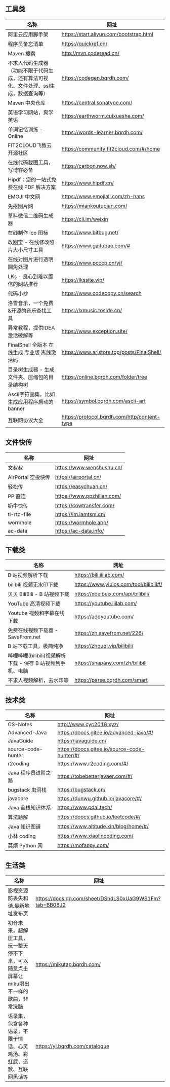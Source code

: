 ## 工具类

| 名称                                            | 网址                                           |
|-----------------------------------------------|----------------------------------------------|
| 阿里云应用脚手架                                      | https://start.aliyun.com/bootstrap.html      |
| 程序员备忘清单                                       | https://quickref.cn/                         |
| Maven 搜索                                      | http://mvn.coderead.cn/                      |
| 不求人代码生成器 （功能不限于代码生成，还有算法可视化、文件处理、ssl生成，数据查询等） | https://codegen.bqrdh.com/                   |
| Maven 中央仓库                                    | https://central.sonatype.com/                |
| 英语学习网站，爽学英语                                   | https://earthworm.cuixueshe.com/             |
| 单词记忆训练 - Online                               | https://words-learner.bqrdh.com/             |
| FIT2CLOUD飞致云开源社区                              | https://community.fit2cloud.com/#/home       |
| 在线代码截图工具，写博客必备                                | https://carbon.now.sh/                       |
| Hipdf：您的一站式免费在线 PDF 解决方案                      | https://www.hipdf.cn/                        |
| EMOJI 中文网                                     | https://www.emojiall.com/zh-hans             |
| 免抠图片网                                         | https://miankoutupian.com/                   |
| 草料微信二维码生成器                                    | https://cli.im/weixin                        |
| 在线制作 ico 图标                                   | https://www.bitbug.net/                      |
| 改图宝 - 在线修改照片大小尺寸工具                            | https://www.gaitubao.com/#                   |
| 在线对图片进行透明圆角处理                                 | https://www.pcccp.cn/yj/                     |
| LKs - 良心到难以置信的网站推荐                            | https://lkssite.vip/                         |
| 代码小抄                                          | https://www.codecopy.cn/search               |
| 洛雪音乐，一个免费&开源的音乐查找工具                           | https://lxmusic.toside.cn/                   |
| 异常教程，提供IDEA激活破解等                              | https://www.exception.site/                  |
| FinalShell 全版本 在线生成 专业版 离线激活码                 | https://www.aristore.top/posts/FinalShell/   |
| 目录树生成器 - 生成文件夹、压缩包的目录结构树                      | https://online.bqrdh.com/folder/tree         |
| Ascii字符画集，比如生成应用程序启动的banner                   | https://symbol.bqrdh.com/ascii-art           |
| 互联网协议大全                                       | https://protocol.bqrdh.com/http/content-type |

## 文件快传

| 名称             | 网址                         |
|----------------|----------------------------|
| 文叔叔            | https://www.wenshushu.cn/  |
| AirPortal 空投快传 | https://airportal.cn/      |
| 轻松传            | https://easychuan.cn/      |
| PP 直连          | https://www.ppzhilian.com/ |
| 奶牛快传           | https://cowtransfer.com/   |
| tl-rtc-file    | https://im.iamtsm.cn/      |
| wormhole       | https://wormhole.app/      |
| ac-data        | https://ac-data.info/      |

## 下载类

| 名称                                    | 网址                                     |
|---------------------------------------|----------------------------------------|
| B 站视频解析下载                             | https://bili.iiilab.com/               |
| bilibili 视频无水印下载                      | https://www.yiuios.com/tool/bilibili#/ |
| 贝贝 BiliBili - B 站视频下载                 | https://xbeibeix.com/api/bilibili/     |
| YouTube 高清视频下载                        | https://youtube.iiilab.com/            |
| Youtube 视频和字幕在线下载                     | https://addyoutube.com/                |
| 免费在线视频下载器 - SaveFrom.net              | https://zh.savefrom.net/226/           |
| B 站下载工具，极简纯净                          | https://zhouql.vip/bilibili/           |
| 哔哩哔哩(bilibili)视频解析下载 - 保存 B 站视频到手机、电脑 | https://snapany.com/zh/bilibili        |
| 不求人视频解析，去水印等                          | https://parse.bqrdh.com/smart          |

## 技术类

| 名称                 | 网址                                           |
|--------------------|----------------------------------------------|
| CS-Notes           | http://www.cyc2018.xyz/                      |
| Advanced-Java      | https://doocs.gitee.io/advanced-java/#/      |
| JavaGuide          | https://javaguide.cn/                        |
| source-code-hunter | https://doocs.gitee.io/source-code-hunter/#/ |
| r2coding           | https://www.r2coding.com/#/                  |
| Java 程序员进阶之路       | https://tobebetterjavaer.com/#/              |
| bugstack 虫洞栈       | https://bugstack.cn/                         |
| javacore           | https://dunwu.github.io/javacore/#/          |
| Java 全栈知识体系        | https://www.pdai.tech/                       |
| 算法题解               | https://doocs.github.io/leetcode/#/          |
| Java 知识图谱          | https://www.altitude.xin/blog/home/#/        |
| 小林 coding          | https://www.xiaolincoding.com/               |
| 莫烦 Python 网        | https://mofanpy.com/                         |

## 生活类

| 名称                                             | 网址                                                     |
|------------------------------------------------|--------------------------------------------------------|
| 影视资源防丢失和谐.最新地址发布页                              | https://docs.qq.com/sheet/DSndLS0xUaG9WS1Fm?tab=BB08J2 |
| 初音未来，超解压工具，玩一整天停不下来，可以随意点击屏幕让miku唱出不一样的歌曲，非常洗脑 | https://mikutap.bqrdh.com/                             |
| 语录集，包含各种语录，不限于情话、心灵鸡汤、彩虹屁，道歉、互联网黑话等            | https://yl.bqrdh.com/catalogue                         |
